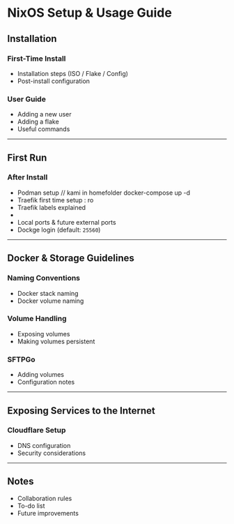 # NixOS Setup & Usage Guide

## Installation

### First-Time Install

* Installation steps (ISO / Flake / Config)
* Post-install configuration

### User Guide

* Adding a new user
* Adding a flake
* Useful commands

---

## First Run

### After Install

* Podman setup // kami in homefolder docker-compose up -d
* Traefik first time setup : ro
* Traefik labels explained
* 
* Local ports & future external ports
* Dockge login (default: `25560`)


---

## Docker & Storage Guidelines

### Naming Conventions

* Docker stack naming
* Docker volume naming

### Volume Handling

* Exposing volumes
* Making volumes persistent

### SFTPGo

* Adding volumes
* Configuration notes

---

## Exposing Services to the Internet

### Cloudflare Setup

* DNS configuration
* Security considerations

---

## Notes

* Collaboration rules
* To-do list
* Future improvements

